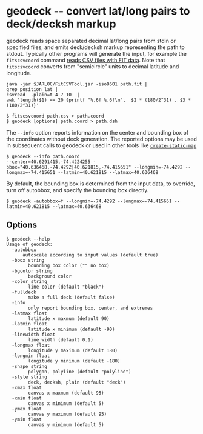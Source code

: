 # geodeck -- convert lat/long pairs to deck/decksh markup

geodeck reads space separated decimal lat/long pairs from stdin or specified files, and emits deck/decksh markup representing the path to stdout.
Typically other programs will generate the input, for example the ```fitscsvcoord``` command [reads CSV files with FIT data](https://developer.garmin.com/fit/fitcsvtool/).
Note that ```fitscsvcoord``` converts from "semicircle" units to decimal latitude and longitude.

```
java -jar $JARLOC/FitCSVTool.jar -iso8601 path.fit |
grep position_lat | 
csvread  -plain=t 4 7 10  | 
awk 'length($1) == 20 {printf "%.6f %.6f\n",  $2 * (180/2^31) , $3 * (180/2^31)}'

```

```
$ fitscsvcoord path.csv > path.coord
$ geodeck [options] path.coord > path.dsh
```

The ```--info``` option reports information on the center and bounding box of the coordinates without deck generation.
The reported options may be used in subsequent calls to geodeck or used in other tools like [```create-static-map```](https://github.com/flopp/go-staticmaps/tree/master/create-static-map)

```
$ geodeck --info path.coord
--center=40.6291415,-74.4224255 -bbox="40.636468,-74.4292|40.621815,-74.415651" --longmin=-74.4292 --longmax=-74.415651 --latmin=40.621815 --latmax=40.636468
```

By default, the bounding box is determined from the input data, to override, turn off autobbox, and specify the bounding box directly.

```
$ geodeck -autobbox=f --longmin=-74.4292 --longmax=-74.415651 --latmin=40.621815 --latmax=40.636468
```

## Options

```
$ geodeck --help
Usage of geodeck:
  -autobbox
      autoscale according to input values (default true)
  -bbox string
    	bounding box color ("" no box)
  -bgcolor string
    	background color
  -color string
    	line color (default "black")
  -fulldeck
    	make a full deck (default false)
  -info
    	only report bounding box, center, and extremes
  -latmax float
    	latitude x maxmum (default 90)
  -latmin float
    	latitude x minimum (default -90)
  -linewidth float
    	line width (default 0.1)
  -longmax float
    	longitude y maximum (default 180)
  -longmin float
    	longitude y minimum (default -180)
  -shape string
    	polygon, polyline (default "polyline")
  -style string
    	deck, decksh, plain (default "deck")
  -xmax float
    	canvas x maxmum (default 95)
  -xmin float
    	canvas x minimum (default 5)
  -ymax float
    	canvas y maximum (default 95)
  -ymin float
    	canvas y minimum (default 5)
```

